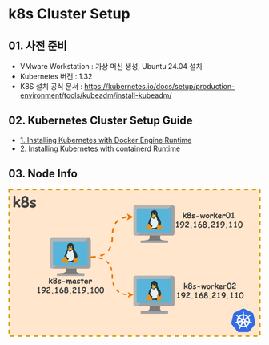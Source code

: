 # k8s Cluster Setup

## 01. 사전 준비

- VMware Workstation : 가상 머신 생성, Ubuntu 24.04 설치
- Kubernetes 버전 : 1.32
- K8S 설치 공식 문서 : https://kubernetes.io/docs/setup/production-environment/tools/kubeadm/install-kubeadm/

## 02. Kubernetes Cluster Setup Guide

- [1. Installing Kubernetes with Docker Engine Runtime]()
- [2. Installing Kubernetes with containerd Runtime]()

## 03. Node Info

![node_info.drawio](https://github.com/revenge1005/k8s-cluster-setup/blob/main/node_info.drawio.png)